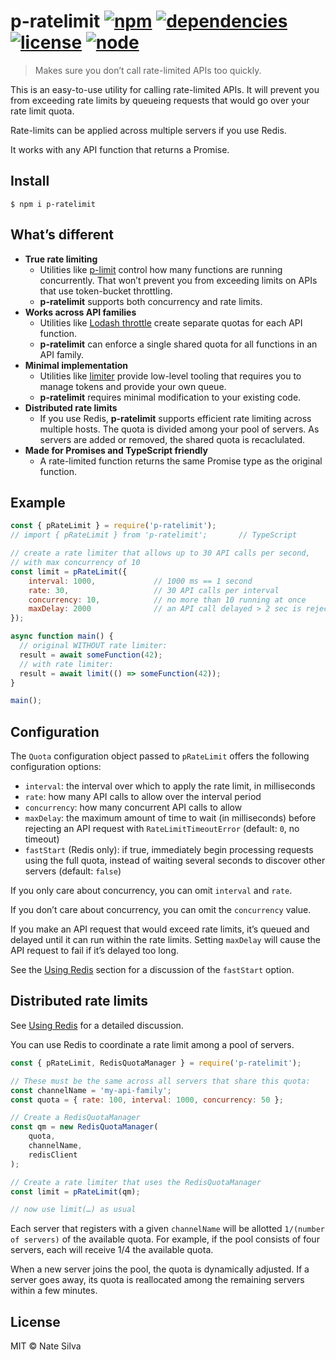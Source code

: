 # p-ratelimit [![npm](https://img.shields.io/npm/v/p-ratelimit.svg)](https://www.npmjs.com/package/p-ratelimit) [![dependencies](https://img.shields.io/david/natesilva/p-ratelimit.svg)](https://www.npmjs.com/package/p-ratelimit) [![license](https://img.shields.io/github/license/natesilva/p-ratelimit.svg)](https://github.com/natesilva/p-ratelimit/blob/master/LICENSE) [![node](https://img.shields.io/node/v/p-ratelimit.svg)](https://www.npmjs.com/package/p-ratelimit)

> Makes sure you don’t call rate-limited APIs too quickly.

This is an easy-to-use utility for calling rate-limited APIs. It will prevent you from exceeding rate limits by queueing requests that would go over your rate limit quota.

Rate-limits can be applied across multiple servers if you use Redis.

It works with any API function that returns a Promise.

## Install

```
$ npm i p-ratelimit
```

## What’s different

* **True rate limiting**
    * Utilities like [p-limit](https://github.com/sindresorhus/p-limit) control how many functions are running concurrently. That won’t prevent you from exceeding limits on APIs that use token-bucket throttling.
    * **p-ratelimit** supports both concurrency and rate limits.
* **Works across API families**
    * Utilities like [Lodash throttle](https://lodash.com/docs#throttle) create separate quotas for each API function.
    * **p-ratelimit** can enforce a single shared quota for all functions in an API family.
* **Minimal implementation**
    * Utilities like [limiter](https://github.com/jhurliman/node-rate-limiter) provide low-level tooling that requires you to manage tokens and provide your own queue.
    * **p-ratelimit** requires minimal modification to your existing code.
* **Distributed rate limits**
    * If you use Redis, **p-ratelimit** supports efficient rate limiting across multiple hosts. The quota is divided among your pool of servers. As servers are added or removed, the shared quota is recaclulated.
* **Made for Promises and TypeScript friendly**
    * A rate-limited function returns the same Promise type as the original function.

## Example

```javascript
const { pRateLimit } = require('p-ratelimit');
// import { pRateLimit } from 'p-ratelimit';       // TypeScript

// create a rate limiter that allows up to 30 API calls per second,
// with max concurrency of 10
const limit = pRateLimit({
    interval: 1000,             // 1000 ms == 1 second
    rate: 30,                   // 30 API calls per interval
    concurrency: 10,            // no more than 10 running at once
    maxDelay: 2000              // an API call delayed > 2 sec is rejected
});

async function main() {
  // original WITHOUT rate limiter:
  result = await someFunction(42);
  // with rate limiter:
  result = await limit(() => someFunction(42));
}

main();
```

## Configuration

The `Quota` configuration object passed to `pRateLimit` offers the following configuration options:

* `interval`: the interval over which to apply the rate limit, in milliseconds
* `rate`: how many API calls to allow over the interval period
* `concurrency`: how many concurrent API calls to allow
* `maxDelay`: the maximum amount of time to wait (in milliseconds) before rejecting an API request with `RateLimitTimeoutError` (default: `0`, no timeout)
* `fastStart` (Redis only): if true, immediately begin processing requests using the full quota, instead of waiting several seconds to discover other servers (default: `false`)

If you only care about concurrency, you can omit `interval` and `rate`.

If you don’t care about concurrency, you can omit the `concurrency` value.

If you make an API request that would exceed rate limits, it’s queued and delayed until it can run within the rate limits. Setting `maxDelay` will cause the API request to fail if it’s delayed too long.

See the [Using Redis](https://github.com/natesilva/p-ratelimit/blob/master/UsingRedis.md) section for a discussion of the `fastStart` option.

## Distributed rate limits

See [Using Redis](https://github.com/natesilva/p-ratelimit/blob/master/UsingRedis.md) for a detailed discussion.

You can use Redis to coordinate a rate limit among a pool of servers.

```javascript
const { pRateLimit, RedisQuotaManager } = require('p-ratelimit');

// These must be the same across all servers that share this quota:
const channelName = 'my-api-family';
const quota = { rate: 100, interval: 1000, concurrency: 50 };

// Create a RedisQuotaManager
const qm = new RedisQuotaManager(
    quota,
    channelName,
    redisClient
);

// Create a rate limiter that uses the RedisQuotaManager
const limit = pRateLimit(qm);

// now use limit(…) as usual
```

Each server that registers with a given `channelName` will be allotted `1/(number of servers)` of the available quota. For example, if the pool consists of four servers, each will receive 1/4 the available quota.

When a new server joins the pool, the quota is dynamically adjusted. If a server goes away, its quota is reallocated among the remaining servers within a few minutes.

## License

MIT © Nate Silva
